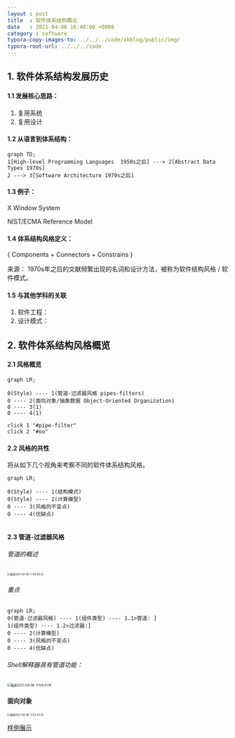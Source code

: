 ```yaml
---
layout : post
title  : 软件体系结构概论
date   : 2021-04-06 16:40:00 +0000
category : software
typora-copy-images-to: ../../../code/xkblog/public/img/
typora-root-url: ../../../code
---
```


## 1. 软件体系结构发展历史

#### 1.1 发展核心思路：

1. 复用系统
2. 复用设计

#### 1.2 从语言到体系结构：

```mermaid
graph TD;
1[High-level Programming Languages  1950s之后] ---> 2[Abstract Data Types 1970s]
2 ---> 3[Software Architecture 1970s之后]
```

#### 1.3 例子：

X Window System

NIST/ECMA Reference Model

#### 1.4 体系结构风格定义：

{ Components + Connectors + Constrains }

来源： 1970s年之后的文献频繁出现的名词和设计方法，被称为软件结构风格 / 软件模式。

#### 1.5 与其他学科的关联

1. 软件工程：
2. 设计模式：

## 2. 软件体系结构风格概览

#### 2.1 风格概览

```mermaid
graph LR;

0(Style) ---- 1(管道-过滤器风格 pipes-filters) 
0 ---- 2(面向对象/抽象数据 Object-Oriented Organization)
0 ---- 3(1)
0 ---- 4(1)

click 1 "#pipe-filter"
click 2 "#oo"
```

#### 2.2 风格的共性

将从如下几个视角来考察不同的软件体系结构风格。

```mermaid
graph LR;

0(Style) ---- 1(结构模式) 
0(Style) ---- 2(计算模型)
0 ---- 3(风格的不变点)
0 ---- 4(优缺点)


```

#### 2.3 管道-过滤器风格<span id="pipe-filter"></span>

###### 管道的概述

<img src="/xkblog/public/img/截屏2021-04-06 下午8.40.32.png" alt="截屏2021-04-06 下午8.40.32" style="zoom:40%;"/>

###### 重点

```mermaid
graph LR;
0(管道-过滤器风格) ---- 1(组件类型) ---- 1.1>管道: ] 
1(组件类型) ---- 1.2>过滤器:] 
0 ---- 2(计算模型)
0 ---- 3(风格的不变点)
0 ---- 4(优缺点)
```



###### Shell解释器具有管道功能：

<img src="/xkblog/public/img/截屏2021-04-06 下午8.41.16.png" alt="截屏2021-04-06 下午8.41.16" style="zoom:50%;" />

#### 面向对象<span id="oo"></span>

<img src="/xkblog/public/img/截屏2021-04-06 下午8.30.20.png" alt="截屏2021-04-06 下午8.30.20" style="zoom:40%;" />

[样例展示](/Users/xiongkun/Desktop/qz/电子商务中的软件体系结构/百度APP新闻推荐项目.pptx)



